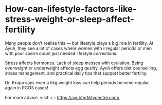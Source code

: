 # How-can-lifestyle-factors-like-stress-weight-or-sleep-affect-fertility

Many people don’t realize this — but lifestyle plays a big role in fertility. At Ayuh, they see a lot of cases where women with irregular periods or men with poor sperm count just needed lifestyle corrections.

Stress affects hormones. Lack of sleep messes with ovulation. Being overweight or underweight affects egg quality. Ayuh offers diet counselling, stress management, and practical daily tips that support better fertility.

Dr. Krupa says even a 5kg weight loss can help periods become regular again in PCOS cases!

For more advice, visit:
👉 https://ayuhfertilitycentre.com/


